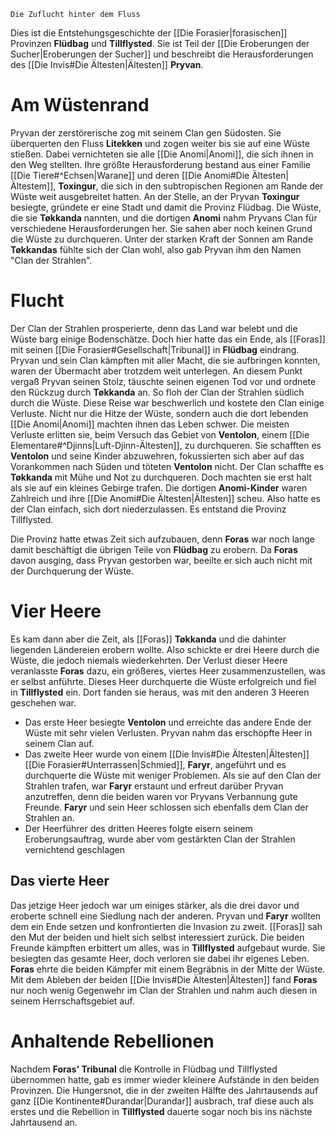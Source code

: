 	Die Zuflucht hinter dem Fluss

Dies ist die Entstehungsgeschichte der [[Die Forasier|forasischen]] Provinzen **Flüdbag** und **Tillflysted**. Sie ist Teil der [[Die Eroberungen der Sucher|Eroberungen der Sucher]] und beschreibt die Herausforderungen des [[Die Invis#Die Ältesten|Ältesten]] **Pryvan**.
# Am Wüstenrand
Pryvan der zerstörerische zog mit seinem Clan gen Südosten. Sie überquerten den Fluss **Litekken** und zogen weiter bis sie auf eine Wüste stießen. Dabei vernichteten sie alle [[Die Anomi|Anomi]], die sich ihnen in den Weg stellten. Ihre größte Herausforderung bestand aus einer Familie [[Die Tiere#^Echsen|Warane]] und deren [[Die Anomi#Die Ältesten|Ältestem]], **Toxingur**, die sich in den subtropischen Regionen am Rande der Wüste weit ausgebreitet hatten.
An der Stelle, an der Pryvan **Toxingur** besiegte, gründete er eine Stadt und damit die Provinz Flüdbag. Die Wüste, die sie **Tøkkanda** nannten, und die dortigen **Anomi** nahm Pryvans Clan für verschiedene Herausforderungen her. Sie sahen aber noch keinen Grund die Wüste zu durchqueren. Unter der starken Kraft der Sonnen am Rande **Tøkkandas** fühlte sich der Clan wohl, also gab Pryvan ihm den Namen "Clan der Strahlen".
# Flucht
Der Clan der Strahlen prosperierte, denn das Land war belebt und die Wüste barg einige Bodenschätze. Doch hier hatte das ein Ende, als [[Foras]] mit seinen [[Die Forasier#Gesellschaft|Tribunal]] in **Flüdbag** eindrang. Pryvan und sein Clan kämpften mit aller Macht, die sie aufbringen konnten, waren der Übermacht aber trotzdem weit unterlegen.
An diesem Punkt vergaß Pryvan seinen Stolz, täuschte seinen eigenen Tod vor und ordnete den Rückzug durch **Tøkkanda** an. So floh der Clan der Strahlen südlich durch die Wüste. Diese Reise war beschwerlich und kostete den Clan einige Verluste. Nicht nur die Hitze der Wüste, sondern auch die dort lebenden [[Die Anomi|Anomi]] machten ihnen das Leben schwer. Die meisten Verluste erlitten sie, beim Versuch das Gebiet von **Ventolon**, einem [[Die Elementare#^Djinns|Luft-Djinn-Ältesten]], zu durchqueren. Sie schafften es **Ventolon** und seine Kinder abzuwehren, fokussierten sich aber auf das Vorankommen nach Süden und töteten **Ventolon** nicht.
Der Clan schaffte es **Tøkkanda** mit Mühe und Not zu durchqueren. Doch machten sie erst halt als sie auf ein kleines Gebirge trafen. Die dortigen **Anomi-Kinder** waren Zahlreich und ihre [[Die Anomi#Die Ältesten|Ältesten]] scheu. Also hatte es der Clan einfach, sich dort niederzulassen. Es entstand die Provinz Tillflysted.

Die Provinz hatte etwas Zeit sich aufzubauen, denn **Foras** war noch lange damit beschäftigt die übrigen Teile von **Flüdbag** zu erobern. Da **Foras** davon ausging, dass Pryvan gestorben war, beeilte er sich auch nicht mit der Durchquerung der Wüste.
# Vier Heere
Es kam dann aber die Zeit, als [[Foras]] **Tøkkanda** und die dahinter liegenden Ländereien erobern wollte. Also schickte er drei Heere durch die Wüste, die jedoch niemals wiederkehrten. Der Verlust dieser Heere veranlasste **Foras** dazu, ein größeres, viertes Heer zusammenzustellen, was er selbst anführte. Dieses Heer durchquerte die Wüste erfolgreich und fiel in **Tillflysted** ein. Dort fanden sie heraus, was mit den anderen 3 Heeren geschehen war.
- Das erste Heer besiegte **Ventolon** und erreichte das andere Ende der Wüste mit sehr vielen Verlusten. Pryvan nahm das erschöpfte Heer in seinem Clan auf.
- Das zweite Heer wurde von einem [[Die Invis#Die Ältesten|Ältesten]] [[Die Forasier#Unterrassen|Schmied]], **Faryr**, angeführt und es durchquerte die Wüste mit weniger Problemen. Als sie auf den Clan der Strahlen trafen, war **Faryr** erstaunt und erfreut darüber Pryvan anzutreffen, denn die beiden waren vor Pryvans Verbannung gute Freunde. **Faryr** und sein Heer schlossen sich ebenfalls dem Clan der Strahlen an.
- Der Heerführer des dritten Heeres folgte eisern seinem Eroberungsauftrag, wurde aber vom gestärkten Clan der Strahlen vernichtend geschlagen
## Das vierte Heer
Das jetzige Heer jedoch war um einiges stärker, als die drei davor und eroberte schnell eine Siedlung nach der anderen. Pryvan und **Faryr** wollten dem ein Ende setzen und konfrontierten die Invasion zu zweit. [[Foras]] sah den Mut der beiden und hielt sich selbst interessiert zurück. Die beiden Freunde kämpften erbittert um alles, was in **Tillflysted** aufgebaut wurde. Sie besiegten das gesamte Heer, doch verloren sie dabei ihr eigenes Leben.
**Foras** ehrte die beiden Kämpfer mit einem Begräbnis in der Mitte der Wüste. Mit dem Ableben der beiden [[Die Invis#Die Ältesten|Ältesten]] fand **Foras** nur noch wenig Gegenwehr im Clan der Strahlen und nahm auch diesen in seinem Herrschaftsgebiet auf.
# Anhaltende Rebellionen
Nachdem **Foras' Tribunal** die Kontrolle in Flüdbag und Tillflysted übernommen hatte, gab es immer wieder kleinere Aufstände in den beiden Provinzen. Die Hungersnot, die in der zweiten Hälfte des Jahrtausends auf ganz [[Die Kontinente#Durandar|Durandar]] ausbrach, traf diese auch als erstes und die Rebellion in **Tillflysted** dauerte sogar noch bis ins nächste Jahrtausend an.